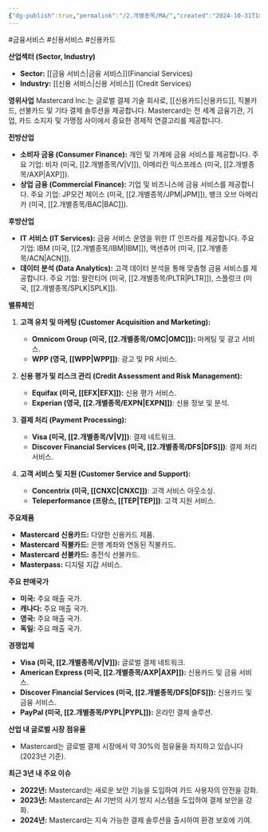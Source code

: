 ```yaml
---
{"dg-publish":true,"permalink":"/2.개별종목/MA/","created":"2024-10-31T18:12:56.663+09:00","updated":"2025-06-03T20:05:59.992+09:00"}
---
```


#금융서비스 #신용서비스 #신용카드 

**산업섹터 (Sector, Industry)**

- **Sector:** [[금융 서비스\|금융 서비스]](Financial Services)
- **Industry:** [[신용 서비스\|신용 서비스]] (Credit Services)

**영위사업** Mastercard Inc.는 글로벌 결제 기술 회사로, [[신용카드\|신용카드]], 직불카드, 선불카드 및 기타 결제 솔루션을 제공합니다. Mastercard는 전 세계 금융기관, 기업, 카드 소지자 및 가맹점 사이에서 중요한 경제적 연결고리를 제공합니다.

**전방산업**

- **소비자 금융 (Consumer Finance):** 개인 및 가계에 금융 서비스를 제공합니다. 주요 기업: 비자 (미국, [[2.개별종목/V\|V]]), 아메리칸 익스프레스 (미국, [[2.개별종목/AXP\|AXP]]).
- **상업 금융 (Commercial Finance):** 기업 및 비즈니스에 금융 서비스를 제공합니다. 주요 기업: JP모건 체이스 (미국, [[2.개별종목/JPM\|JPM]]), 뱅크 오브 아메리카 (미국, [[2.개별종목/BAC\|BAC]]).

**후방산업**

- **IT 서비스 (IT Services):** 금융 서비스 운영을 위한 IT 인프라를 제공합니다. 주요 기업: IBM (미국, [[2.개별종목/IBM\|IBM]]), 액센츄어 (미국, [[2.개별종목/ACN\|ACN]]).
- **데이터 분석 (Data Analytics):** 고객 데이터 분석을 통해 맞춤형 금융 서비스를 제공합니다. 주요 기업: 팔란티어 (미국, [[2.개별종목/PLTR\|PLTR]]), 스플렁크 (미국, [[2.개별종목/SPLK\|SPLK]]).

**밸류체인**

1. **고객 유치 및 마케팅 (Customer Acquisition and Marketing):**
    
    - **Omnicom Group (미국, [[2.개별종목/OMC\|OMC]]):** 마케팅 및 광고 서비스.
    - **WPP (영국, [[WPP\|WPP]])**: 광고 및 PR 서비스.
2. **신용 평가 및 리스크 관리 (Credit Assessment and Risk Management):**
    
    - **Equifax (미국, [[EFX\|EFX]]):** 신용 평가 서비스.
    - **Experian (영국, [[2.개별종목/EXPN\|EXPN]])**: 신용 정보 및 분석.
3. **결제 처리 (Payment Processing):**
    
    - **Visa (미국, [[2.개별종목/V\|V]])**: 결제 네트워크.
    - **Discover Financial Services (미국, [[2.개별종목/DFS\|DFS]])**: 결제 처리 서비스.
4. **고객 서비스 및 지원 (Customer Service and Support):**
    
    - **Concentrix (미국, [[CNXC\|CNXC]])**: 고객 서비스 아웃소싱.
    - **Teleperformance (프랑스, [[TEP\|TEP]])**: 고객 지원 서비스.

**주요제품**

- **Mastercard 신용카드:** 다양한 신용카드 제품.
- **Mastercard 직불카드:** 은행 계좌와 연동된 직불카드.
- **Mastercard 선불카드:** 충전식 선불카드.
- **Masterpass:** 디지털 지갑 서비스.

**주요 판매국가**

- **미국:** 주요 매출 국가.
- **캐나다:** 주요 매출 국가.
- **영국:** 주요 매출 국가.
- **독일:** 주요 매출 국가.

**경쟁업체**

- **Visa (미국, [[2.개별종목/V\|V]]):** 글로벌 결제 네트워크.
- **American Express (미국, [[2.개별종목/AXP\|AXP]]):** 신용카드 및 금융 서비스.
- **Discover Financial Services (미국, [[2.개별종목/DFS\|DFS]]):** 신용카드 및 금융 서비스.
- **PayPal (미국, [[2.개별종목/PYPL\|PYPL]]):** 온라인 결제 솔루션.

**산업 내 글로벌 시장 점유율**

- Mastercard는 글로벌 결제 시장에서 약 30%의 점유율을 차지하고 있습니다 (2023년 기준).

**최근 3년 내 주요 이슈**

- **2022년:** Mastercard는 새로운 보안 기능을 도입하여 카드 사용자의 안전을 강화.
- **2023년:** Mastercard는 AI 기반의 사기 방지 시스템을 도입하여 결제 보안을 강화.
- **2024년:** Mastercard는 지속 가능한 결제 솔루션을 출시하여 환경 보호에 기여.